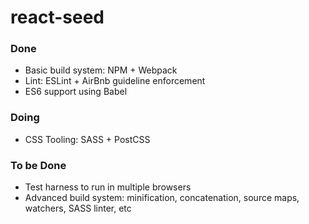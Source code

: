 # react-seed

### Done
* Basic build system: NPM + Webpack
* Lint: ESLint + AirBnb guideline enforcement
* ES6 support using Babel

### Doing
* CSS Tooling: SASS + PostCSS

### To be Done
* Test harness to run in multiple browsers
* Advanced build system: minification, concatenation, source maps, watchers, SASS linter, etc
